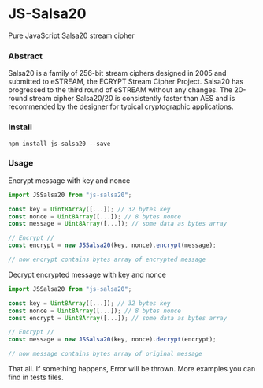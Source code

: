 # JS-Salsa20
Pure JavaScript Salsa20 stream cipher

### Abstract
Salsa20 is a family of 256-bit stream ciphers designed in 2005
and submitted to eSTREAM, the ECRYPT Stream Cipher Project.
Salsa20 has progressed to the third round of eSTREAM without any
changes. The 20-round stream cipher Salsa20/20 is consistently faster
than AES and is recommended by the designer for typical cryptographic
applications.

### Install
```
npm install js-salsa20 --save
```

### Usage
Encrypt message with key and nonce
```javascript
import JSSalsa20 from "js-salsa20";

const key = Uint8Array([...]); // 32 bytes key
const nonce = Uint8Array([...]); // 8 bytes nonce
const message = Uint8Array([...]); // some data as bytes array

// Encrypt //
const encrypt = new JSSalsa20(key, nonce).encrypt(message);

// now encrypt contains bytes array of encrypted message
```

Decrypt encrypted message with key and nonce
```javascript
import JSSalsa20 from "js-salsa20";

const key = Uint8Array([...]); // 32 bytes key
const nonce = Uint8Array([...]); // 8 bytes nonce
const encrypt = Uint8Array([...]); // some data as bytes array

// Encrypt //
const message = new JSSalsa20(key, nonce).decrypt(encrypt);

// now message contains bytes array of original message
```

That all. If something happens, Error will be thrown.
More examples you can find in tests files.
